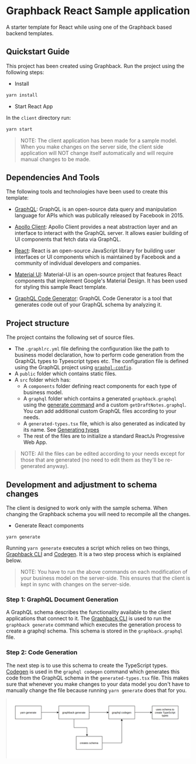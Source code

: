 # Graphback React Sample application

A starter template for React while using one of the Graphback based backend templates.

## Quickstart Guide

This project has been created using Graphback.
Run the project using the following steps:

- Install

```bash
yarn install
```

- Start React App

In the `client` directory run:

```bash
yarn start
```

> NOTE: The client application has been made for a sample model. When you make changes on the server side, the client side application will NOT change itself automatically and will require manual changes to be made.

## Dependencies And Tools

The following tools and technologies have been used to create this template:

- [GraphQL](https://graphql.org/): GraphQL is an open-source data query and manipulation language for APIs which was publically released by Facebook in 2015.

- [Apollo Client](https://www.apollographql.com/docs/react/): Apollo Client provides a neat abstraction layer and an interface to interact with the GraphQL server. It allows easier building of UI components that fetch data via GraphQL.

- [React](https://reactjs.org/): React is an open-source JavaScript library for building user interfaces or UI components which is maintained by Facebook and a community of individual developers and companies.

- [Material UI](https://material-ui.com/): Material-UI is an open-source project that features React components that implement Google's Material Design. It has been used for styling this sample React template.

- [GraphQL Code Generator](https://graphql-code-generator.com/): GraphQL Code Generator is a tool that generates code out of your GraphQL schema by analyzing it.

## Project structure

The project contains the following set of source files.

- The `.graphlrc.yml` file defining the configuration like the path to business model declaration, how to perform code generation from the GraphQL types to Typescript types etc. The configuration file is defined using the GraphQL project using [`graphql-config`](https://graphql-config.com/introduction).
- A `public` folder which contains static files.
- A `src` folder which has:
  - A `components` folder defining react components for each type of business model.
  - A `graphql` folder which contains a generated `graphback.graphql` using the [generate command](#development-and-adjustment-to-schema-changes) and a custom `getDraftNotes.graphql`. You can add additional custom GraphQL files according to your needs.
  - A `generated-types.tsx` file, which is also generated as indicated by its name. See [Generating types](#development-and-adjustment-to-schema-changes)
  - The rest of the files are to initialize a standard ReactJs Progressive Web App.

> NOTE: All the files can be edited according to your needs except for those that are generated (no need to edit them as they'll be re-generated anyway).

## Development and adjustment to schema changes

The client is designed to work only with the sample schema.
When changing the Graphback schema you will need to recompile all the changes.

- Generate React components

```
yarn generate
```

Running `yarn generate` executes a script which relies on two things, [Graphback CLI](https://graphback.dev/docs/cli/graphback-cli) and [Codegen](https://graphql-code-generator.com/). It is a two step process which is explained below.

> NOTE: You have to run the above commands on each modification of your business model on the server-side. This ensures that the client is kept in sync with changes on the server-side.

### Step 1: GraphQL Document Generation

A GraphQL schema describes the functionality available to the client applications that connect to it. The [Graphback CLI](https://graphback.dev/docs/cli/graphback-cli) is used to run the `graphback generate` command which executes the generation process to create a graphql schema. This schema is stored in the `graphback.graphql` file.

### Step 2: Code Generation

The next step is to use this schema to create the TypeScript types. [Codegen](https://graphql-code-generator.com/) is used in the `graphql codegen` command which generates this code from the GraphQL schema in the `generated-types.tsx` file. This makes sure that whenever you make changes to your data model you don't have to manually change the file because running `yarn generate` does that for you.

![Diagram explaining the process](readme-diagram.png)
